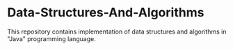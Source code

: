 # Data-Structures-And-Algorithms
This repository contains implementation of data structures and algorithms in "Java" programming language.
